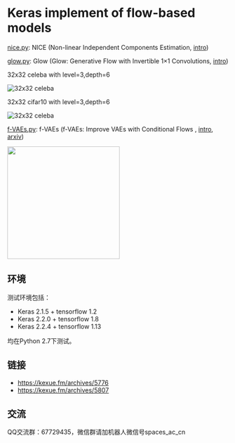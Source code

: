 # Keras implement of flow-based models

[nice.py](https://github.com/bojone/flow/blob/master/nice.py): NICE (Non-linear Independent Components Estimation, [intro]( https://kexue.fm/archives/5776))

[glow.py](https://github.com/bojone/flow/blob/master/glow.py): Glow (Glow: Generative Flow
with Invertible 1×1 Convolutions, [intro]( https://kexue.fm/archives/5807))

32x32 celeba with level=3,depth=6

![32x32 celeba](https://kexue.fm/usr/uploads/2018/08/1823395940.png)


32x32 cifar10 with level=3,depth=6

![32x32 celeba](https://kexue.fm/usr/uploads/2018/08/1012322369.png)


[f-VAEs.py](https://github.com/bojone/flow/blob/master/f-VAEs.py): f-VAEs (f-VAEs: Improve VAEs with Conditional Flows
, [intro]( https://kexue.fm/archives/5977), [arxiv](https://arxiv.org/abs/1809.05861))

<img src="https://kexue.fm/usr/uploads/2018/09/3123911138.png" height=256 />

## 环境
测试环境包括：
- Keras 2.1.5 + tensorflow 1.2
- Keras 2.2.0 + tensorflow 1.8
- Keras 2.2.4 + tensorflow 1.13

均在Python 2.7下测试。

## 链接
- https://kexue.fm/archives/5776
- https://kexue.fm/archives/5807

## 交流
QQ交流群：67729435，微信群请加机器人微信号spaces_ac_cn

